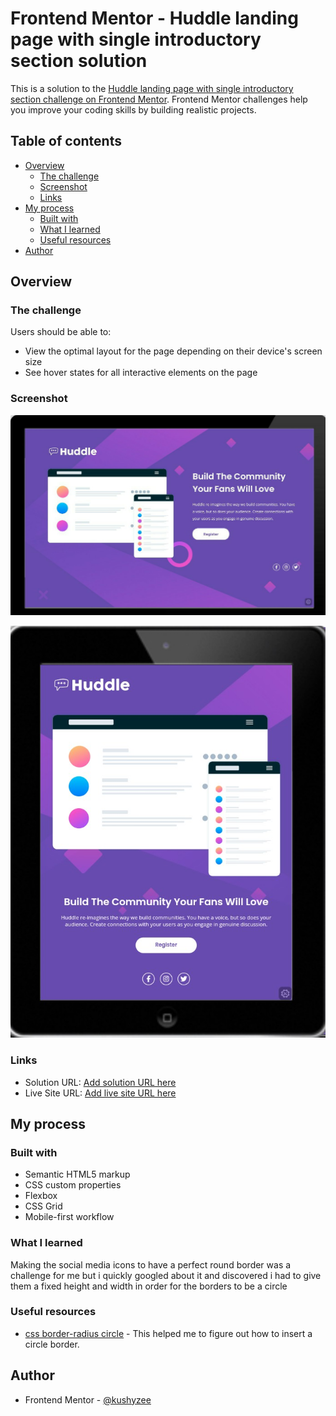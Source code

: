 # Frontend Mentor - Huddle landing page with single introductory section solution

This is a solution to the [Huddle landing page with single introductory section challenge on Frontend Mentor](https://www.frontendmentor.io/challenges/huddle-landing-page-with-a-single-introductory-section-B_2Wvxgi0). Frontend Mentor challenges help you improve your coding skills by building realistic projects. 

## Table of contents

- [Overview](#overview)
  - [The challenge](#the-challenge)
  - [Screenshot](#screenshot)
  - [Links](#links)
- [My process](#my-process)
  - [Built with](#built-with)
  - [What I learned](#what-i-learned)
  - [Useful resources](#useful-resources)
- [Author](#author)


## Overview

### The challenge

Users should be able to:

- View the optimal layout for the page depending on their device's screen size
- See hover states for all interactive elements on the page


### Screenshot

![desktop-1600px](desktop-1600px.jpg)

![tablet-768px](tablet-768px.jpg)

### Links

- Solution URL: [Add solution URL here](https://your-solution-url.com)
- Live Site URL: [Add live site URL here](https://your-live-site-url.com)

## My process

### Built with

- Semantic HTML5 markup
- CSS custom properties
- Flexbox
- CSS Grid
- Mobile-first workflow

### What I learned
Making the social media icons to have a perfect round border was a challenge for me but i quickly googled about it and discovered i had to give them a fixed height and width in order for the borders to be a circle


### Useful resources

- [css border-radius circle](https://blog.hubspot.com/website/css-border-radius-circle) - This helped me to figure out how to insert a circle border. 

## Author

- Frontend Mentor - [@kushyzee](https://www.frontendmentor.io/profile/kushyzee)
